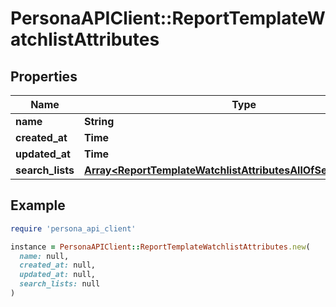 # PersonaAPIClient::ReportTemplateWatchlistAttributes

## Properties

| Name | Type | Description | Notes |
| ---- | ---- | ----------- | ----- |
| **name** | **String** |  | [optional] |
| **created_at** | **Time** |  | [optional] |
| **updated_at** | **Time** |  | [optional] |
| **search_lists** | [**Array&lt;ReportTemplateWatchlistAttributesAllOfSearchListsInner&gt;**](ReportTemplateWatchlistAttributesAllOfSearchListsInner.md) |  | [optional] |

## Example

```ruby
require 'persona_api_client'

instance = PersonaAPIClient::ReportTemplateWatchlistAttributes.new(
  name: null,
  created_at: null,
  updated_at: null,
  search_lists: null
)
```

